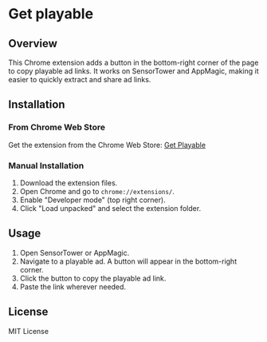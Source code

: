 # Get playable

## Overview

This Chrome extension adds a button in the bottom-right corner of the page to copy playable ad links. It works on SensorTower and AppMagic, making it easier to quickly extract and share ad links.

## Installation

### From Chrome Web Store

Get the extension from the Chrome Web Store: [Get Playable](https://chromewebstore.google.com/detail/get-playable/ihcleanhlnbbgodmgjcjoklpeckmhaop)

### Manual Installation

1. Download the extension files.
2. Open Chrome and go to `chrome://extensions/`.
3. Enable "Developer mode" (top right corner).
4. Click "Load unpacked" and select the extension folder.

## Usage

1. Open SensorTower or AppMagic.
2. Navigate to a playable ad. A button will appear in the bottom-right corner.
3. Click the button to copy the playable ad link.
4. Paste the link wherever needed.

## License

MIT License
